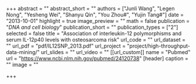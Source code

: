 +++
abstract = ""
abstract_short = ""
authors = ["Junli Wang", "Legen Nong", "Yesheng Wei", "Shanyu Qin", "You Zhou#", "Yujin Tang#"]
date = "2013-10-01"
highlight = true
image_preview = ""
math = false
publication = "*DNA and cell biology*"
publication_short = ""
publication_types = ["2"]
selected = false
title = "Association of interleukin-12 polymorphisms and serum IL-12p40 levels with osteosarcoma risk"
url_code = ""
url_dataset = ""
url_pdf = "pdf/IL12SNP_2013.pdf"
url_project = "project/high-throughput-data-mining/"
url_slides = ""
url_video = ""
[[url_custom]]
    name = "Pubmed"
    url = "https://www.ncbi.nlm.nih.gov/pubmed/24120738"
[header]
  caption = ""
  image = ""

+++

